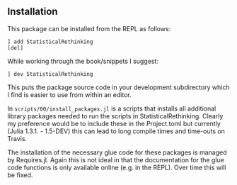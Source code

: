 ## Installation

This package can be installed from the REPL as follows:

```
] add StatisticalRethinking
[del] 
```

While working through the book/snippets I suggest:

```
] dev StatisticalRethinking
```

This puts the package source code in your development subdirectory which I find is easier to use from within an editor.

In `scripts/00/install_packages.jl` is a scripts that installs all additional library packages needed to run the scripts in StatisticalRethinking. Clearly my preference would be to include these in the Project.toml but currently (Julia 1.3.1. - 1.5-DEV) this can lead to long compile times and time-outs on Travis.

The installation of the necessary glue code for these packages is managed by Requires.jl. Again this is not ideal in that the documentation for the glue code functions is only available online (e.g. in the REPL). Over time this will be fixed.
